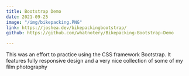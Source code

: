 ```yaml
---
title: Bootstrap Demo
date: 2021-09-25
image: "/img/bikepacking.PNG"
link: https://joshea.dev/bikepackingbootstrap/
github: https://github.com/whatnotery/Bikepacking-Bootstrap-Demo

---
```

This was an effort to practice using the CSS framework Bootstrap.
It features fully responsive design and a very nice collection of some of my film photography